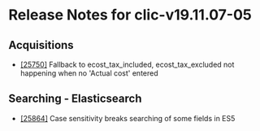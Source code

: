 
# Release Notes for clic-v19.11.07-05

## Acquisitions

- [[25750]](http://bugs.koha-community.org/bugzilla3/show_bug.cgi?id=25750) Fallback to ecost_tax_included, ecost_tax_excluded not happening when no 'Actual cost' entered

## Searching - Elasticsearch

- [[25864]](http://bugs.koha-community.org/bugzilla3/show_bug.cgi?id=25864) Case sensitivity breaks searching of some fields in ES5


